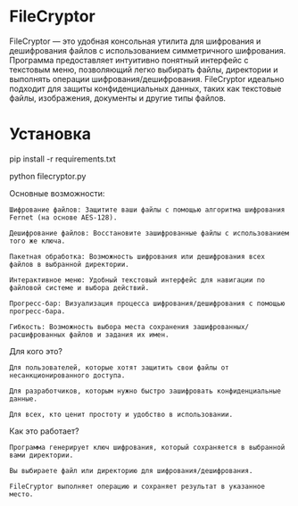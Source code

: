 # FileCryptor

FileCryptor — это удобная консольная утилита для шифрования и дешифрования файлов с использованием симметричного шифрования. Программа предоставляет интуитивно понятный интерфейс с текстовым меню, позволяющий легко выбирать файлы, директории и выполнять операции шифрования/дешифрования. FileCryptor идеально подходит для защиты конфиденциальных данных, таких как текстовые файлы, изображения, документы и другие типы файлов.

# Установка 

pip install -r requirements.txt

python filecryptor.py



Основные возможности:

    Шифрование файлов: Защитите ваши файлы с помощью алгоритма шифрования Fernet (на основе AES-128).

    Дешифрование файлов: Восстановите зашифрованные файлы с использованием того же ключа.

    Пакетная обработка: Возможность шифрования или дешифрования всех файлов в выбранной директории.

    Интерактивное меню: Удобный текстовый интерфейс для навигации по файловой системе и выбора действий.

    Прогресс-бар: Визуализация процесса шифрования/дешифрования с помощью прогресс-бара.

    Гибкость: Возможность выбора места сохранения зашифрованных/расшифрованных файлов и задания их имен.

Для кого это?

    Для пользователей, которые хотят защитить свои файлы от несанкционированного доступа.

    Для разработчиков, которым нужно быстро зашифровать конфиденциальные данные.

    Для всех, кто ценит простоту и удобство в использовании.

Как это работает?

    Программа генерирует ключ шифрования, который сохраняется в выбранной вами директории.

    Вы выбираете файл или директорию для шифрования/дешифрования.

    FileCryptor выполняет операцию и сохраняет результат в указанное место.






